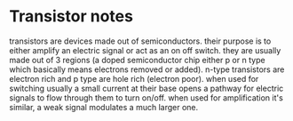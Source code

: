 # Transistor notes

transistors are devices made out of semiconductors. their purpose is to either amplify an electric signal or act as an on off switch.
they are usually made out of 3 regions (a doped semiconductor chip either p or n type which basically means electrons removed or added).
n-type transistors are electron rich and p type are hole rich (electron poor).
when used for switching usually a small current at their base opens a pathway for electric signals to flow through them to turn on/off.
when used for amplification it's similar, a weak signal modulates a much larger one.
